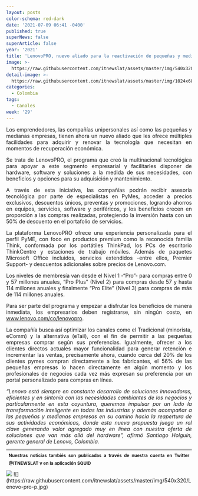 ```yaml
---
layout: posts
color-schema: red-dark
date: '2021-07-09 06:41 -0400'
published: true
superNews: false
superArticle: false
year: '2021'
title: 'LenovoPRO, nuevo aliado para la reactivación de pequeñas y medianas empresas'
image: >-
  https://raw.githubusercontent.com/itnewslat/assets/master/img/540x320/Lenovo-pro-p.jpg
detail-image: >-
  https://raw.githubusercontent.com/itnewslat/assets/master/img/1024x680/Lenovo-pro-g.jpg
categories:
  - Colombia
tags:
  - Canales
week: '29'
---
```

<p style="text-align: justify;">Los emprendedores, las compañías unipersonales así como las pequeñas y medianas empresas, tienen ahora un nuevo aliado que les ofrece múltiples facilidades para adquirir y renovar la tecnología que necesitan en momentos de recuperación económica.</p>
<p style="text-align: justify;">Se trata de LenovoPRO, el programa que creó la multinacional tecnológica para apoyar a este segmento empresarial y facilitarles disponer de hardware, software y soluciones a la medida de sus necesidades, con beneficios y opciones para su adquisición y mantenimiento.</p>
<p style="text-align: justify;">A través de esta iniciativa, las compañías podrán recibir asesoría tecnológica por parte de especialistas en PyMes, acceder a precios exclusivos, descuentos únicos, preventas y promociones, logrando ahorros en equipos, servicios, software y periféricos, y los beneficios crecen en proporción a las compras realizadas, protegiendo la inversión hasta con un 50% de descuento en el portafolio de servicios.</p>
<p style="text-align: justify;">La plataforma LenovoPRO ofrece una experiencia personalizada para el perfil PyME, con foco en productos premium como la reconocida familia Think, conformada por los portátiles ThinkPad, los PCs de escritorio ThinkCentre y estaciones de trabajo móviles. Además de paquetes Microsoft Office incluidos, servicios extendidos -entre ellos, Premier Support- y descuentos adicionales sobre precios de Lenovo.com.</p>
<p style="text-align: justify;">Los niveles de membresía van desde el Nivel 1 -“Pro”- para compras entre 0 y 57 millones anuales, “Pro Plus” (Nivel 2) para compras desde 57 y hasta 114 millones anuales y finalmente “Pro Elite” (Nivel 3) para compras de más de 114 millones anuales.</p>
<p style="text-align: justify;">Para ser parte del programa y empezar a disfrutar los beneficios de manera inmediata, los empresarios deben registrarse, sin ningún costo, en <a href="http://www.lenovo.com/co/lenovopro">www.lenovo.com/co/lenovopro</a>.</p>
<p style="text-align: justify;">La compañía busca así optimizar los canales como el Tradicional (minorista, eComm) y la alternativa (eTail), con el fin de permitir a las pequeñas empresas comprar según sus preferencias. Igualmente, ofrecer a los clientes directos actuales mayor funcionalidad para generar retención e incrementar las ventas, precisamente ahora, cuando cerca del 20% de los clientes pymes compran directamente a los fabricantes, el 56% de las pequeñas empresas lo hacen directamente en algún momento y los profesionales de negocios cada vez más expresan su preferencia por un portal personalizado para compras en línea.</p>
<p style="text-align: justify;"><em>“Lenovo está siempre en constante desarrollo de soluciones innovadoras, eficientes y en sintonía con las necesidades cambiantes de los negocios y particularmente en esta coyuntura, queremos impulsar por un lado la transformación inteligente en todas las industrias y además acompañar a las pequeñas y medianas empresas en su camino hacia la reapertura de sus actividades económicas, donde esta nueva propuesta juega un rol clave generando valor agregado muy en línea con nuestra oferta de soluciones que van más allá del hardware”, afirmó Santiago Holguín, gerente general de Lenovo, Colombia. </em></p>
<table style="height: 42px;" width="569">
<tbody>
<tr>
<td style="text-align: justify;"><sub><strong>Nuestras noticias tambiés son publicadas a través de nuestra cuenta en Twitter <a href="https://twitter.com/itnewslat?lang=es">@ITNEWSLAT</a> y en la aplicación <a href="https://squidapp.co/en/">SQUID</a></strong></sub></td>
</tr>
</tbody>
</table>

<img src="https://tracker.metricool.com/c3po.jpg?hash=56f88a41e39ab42c063cc51676587a04"/>
![](https://raw.githubusercontent.com/itnewslat/assets/master/img/540x320/Lenovo-pro-p.jpg)
